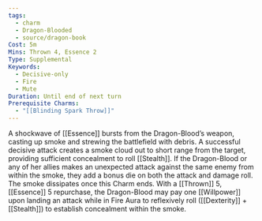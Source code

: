 ```yaml
---
tags:
  - charm
  - Dragon-Blooded
  - source/dragon-book
Cost: 5m
Mins: Thrown 4, Essence 2
Type: Supplemental
Keywords:
  - Decisive-only
  - Fire
  - Mute
Duration: Until end of next turn
Prerequisite Charms:
  - "[[Blinding Spark Throw]]"
---
```

A shockwave of [[Essence]] bursts from the Dragon-Blood’s weapon, casting up smoke and strewing the battlefield with debris. A successful decisive attack creates a smoke cloud out to short range from the target, providing sufficient concealment to roll [[Stealth]]. If the Dragon-Blood or any of her allies makes an unexpected attack against the same enemy from within the smoke, they add a bonus die on both the attack and damage roll. The smoke dissipates once this Charm ends. With a [[Thrown]] 5, [[Essence]] 5 repurchase, the Dragon-Blood may pay one [[Willpower]] upon landing an attack while in Fire Aura to reflexively roll ([[Dexterity]] + [[Stealth]]) to establish concealment within the smoke.